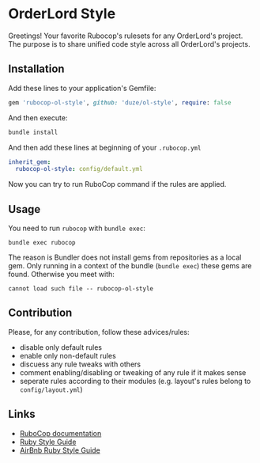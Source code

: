 # OrderLord Style

Greetings! Your favorite Rubocop's rulesets for any OrderLord's project. The purpose is to share unified code style across all OrderLord's
projects.

## Installation

Add these lines to your application's Gemfile:

```ruby
gem 'rubocop-ol-style', github: 'duze/ol-style', require: false
```

And then execute:

```bash
bundle install
```

And then add these lines at beginning of your `.rubocop.yml`

```yaml
inherit_gem:
  rubocop-ol-style: config/default.yml
```

Now you can try to run RuboCop command if the rules are applied.

## Usage

You need to run `rubocop` with `bundle exec`:

```shell
bundle exec rubocop
```

The reason is Bundler does not install gems from repositories as a local gem. Only running in a context of the bundle (`bundle exec`)
these gems are found. Otherwise you meet with:

```shell
cannot load such file -- rubocop-ol-style
```

## Contribution

Please, for any contribution, follow these advices/rules:

- disable only default rules
- enable only non-default rules
- discuess any rule tweaks with others
- comment enabling/disabling or tweaking of any rule if it makes sense
- seperate rules according to their modules (e.g. layout's rules belong to `config/layout.yml`)

## Links

- [RuboCop documentation](https://docs.rubocop.org/)
- [Ruby Style Guide](https://rubystyle.guide/)
- [AirBnb Ruby Style Guide](https://github.com/airbnb/ruby)

